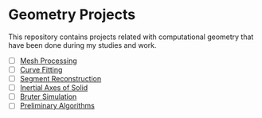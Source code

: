 # Geometry Projects
This repository contains projects related with computational geometry that have been done during my studies and work.

  - [ ] [Mesh Processing](https://github.com/vkonov2/Geometry-Projects/tree/main/Mesh-Processing) 
  - [ ] [Curve Fitting](https://github.com/vkonov2/Geometry-Projects/tree/main/Curve-Fitting)
  - [ ] [Segment Reconstruction](https://github.com/vkonov2/Geometry-Projects/tree/main/Segment-Reconstruction)
  - [ ] [Inertial Axes of Solid](https://github.com/vkonov2/Geometry-Projects/tree/main/Inertial-Axes-Solid)
  - [ ] [Bruter Simulation](https://github.com/vkonov2/Geometry-Projects/tree/main/Bruter-Simulation)
  - [ ] [Preliminary Algorithms](https://github.com/vkonov2/Geometry-Projects/tree/main/Preliminary-Algorithms)